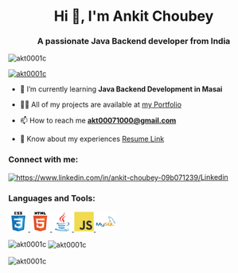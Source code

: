 
<h1 align="center">Hi 👋, I'm Ankit Choubey</h1>
<h3 align="center">A passionate Java Backend developer from India</h3>

<p align="left"> <img src="https://komarev.com/ghpvc/?username=akt0001c&label=Profile%20views&color=0e75b6&style=flat" alt="akt0001c" /> </p>

<p align="left"> <a href="https://github.com/ryo-ma/github-profile-trophy"><img src="https://github-profile-trophy.vercel.app/?username=akt0001c" alt="akt0001c" /></a> </p>

- 🌱 I’m currently learning **Java Backend Development in Masai**

- 👨‍💻 All of my projects are available at <a href="https://akt0001c.github.io/">my Portfolio</a>

- 📫 How to reach me **akt00071000@gmail.com**

- 📄 Know about my experiences <a href="https://drive.google.com/file/d/1m76iN3TilPN4damYcp9Y-y8HTtEXSoMO/view?usp=sharing">Resume Link</a> 

<h3 align="left">Connect with me:</h3>
<p align="left">
<a href="https://linkedin.com/in/https://www.linkedin.com/in/ankit-choubey-09b071239/" target="_blank"><img align="center" src="https://raw.githubusercontent.com/rahuldkjain/github-profile-readme-generator/master/src/images/icons/Social/linked-in-alt.svg" alt="https://www.linkedin.com/in/ankit-choubey-09b071239/" height="30" width="40" />Linkedin</a>
</p>

<h3 align="left">Languages and Tools:</h3>
<p align="left"> <a href="https://www.w3schools.com/css/" target="_blank" rel="noreferrer"> <img src="https://raw.githubusercontent.com/devicons/devicon/master/icons/css3/css3-original-wordmark.svg" alt="css3" width="40" height="40"/> </a> <a href="https://www.w3.org/html/" target="_blank" rel="noreferrer"> <img src="https://raw.githubusercontent.com/devicons/devicon/master/icons/html5/html5-original-wordmark.svg" alt="html5" width="40" height="40"/> </a> <a href="https://www.java.com" target="_blank" rel="noreferrer"> <img src="https://raw.githubusercontent.com/devicons/devicon/master/icons/java/java-original.svg" alt="java" width="40" height="40"/> </a> <a href="https://developer.mozilla.org/en-US/docs/Web/JavaScript" target="_blank" rel="noreferrer"> <img src="https://raw.githubusercontent.com/devicons/devicon/master/icons/javascript/javascript-original.svg" alt="javascript" width="40" height="40"/> </a> <a href="https://www.mysql.com/" target="_blank" rel="noreferrer"> <img src="https://raw.githubusercontent.com/devicons/devicon/master/icons/mysql/mysql-original-wordmark.svg" alt="mysql" width="40" height="40"/> </a> </p>

<p><img align="left" src="https://github-readme-stats.vercel.app/api/top-langs?username=akt0001c&show_icons=true&locale=en&layout=compact" alt="akt0001c" /></p>

<p>&nbsp;<img align="center" src="https://github-readme-stats.vercel.app/api?username=akt0001c&show_icons=true&locale=en" alt="akt0001c" /></p>

<p><img align="center" src="https://github-readme-streak-stats.herokuapp.com/?user=akt0001c&" alt="akt0001c" /></p>
